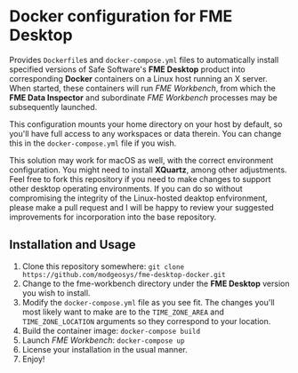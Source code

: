 # Docker configuration for FME Desktop

Provides `Dockerfile`s and `docker-compose.yml` files to
automatically install specified versions of Safe Software's
**FME Desktop** product into corresponding **Docker** containers
on a Linux host running an X server.  When started, these
containers will run *FME Workbench*, from which the
**FME Data Inspector** and subordinate *FME Workbench* processes
may be subsequently launched.

This configuration mounts your home directory on your host by
default, so you'll have full access to any workspaces or data
therein.  You can change this in the `docker-compose.yml` file if
you wish.

This solution may work for macOS as well, with the correct
environment configuration.  You might need to install **XQuartz**,
among other adjustments.  Feel free to fork this repository if you
need to make changes to support other desktop operating
environments.  If you can do so without compromising the integrity
of the Linux-hosted deaktop enfvironment, please make a pull
request and I will be happy to review your suggested improvements
for incorporation into the base repository.

## Installation and Usage
1. Clone this repository somewhere:
`git clone https://github.com/modgeosys/fme-desktop-docker.git`
2. Change to the fme-workbench directory under the **FME Desktop**
version you wish to install.
3. Modify the `docker-compose.yml` file as you see fit.  The
changes you'll most likely want to make are to the `TIME_ZONE_AREA`
and `TIME_ZONE_LOCATION` arguments so they correspond to your
location.
4. Build the container image: `docker-compose build`
5. Launch *FME Workbench*: `docker-compose up`
6. License your installation in the usual manner.
7. Enjoy!